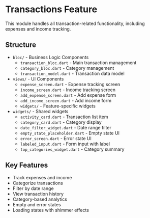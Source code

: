 # Transactions Feature

This module handles all transaction-related functionality, including expenses and income tracking.

## Structure

- `bloc/` - Business Logic Components
  - `transaction_bloc.dart` - Main transaction management
  - `category_bloc.dart` - Category management
  - `transaction_model.dart` - Transaction data model
- `views/` - UI Components
  - `expense_screen.dart` - Expense tracking screen
  - `income_screen.dart` - Income tracking screen
  - `add_expense_screen.dart` - Add expense form
  - `add_income_screen.dart` - Add income form
  - `widgets/` - Feature-specific widgets
- `widgets/` - Shared widgets
  - `activity_card.dart` - Transaction list item
  - `category_card.dart` - Category display
  - `date_filter_widget.dart` - Date range filter
  - `empty_state_placeholder.dart` - Empty state UI
  - `error_screen.dart` - Error state UI
  - `labeled_input.dart` - Form input with label
  - `top_categories_widget.dart` - Category summary

## Key Features

- Track expenses and income
- Categorize transactions
- Filter by date range
- View transaction history
- Category-based analytics
- Empty and error states
- Loading states with shimmer effects 